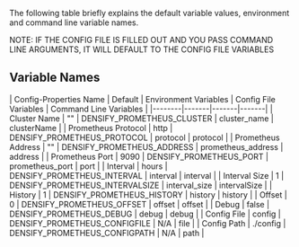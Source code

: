 The following table briefly explains the default variable values, environment and command line variable names.

NOTE: IF THE CONFIG FILE IS FILLED OUT AND YOU PASS COMMAND LINE 
ARGUMENTS, IT WILL DEFAULT TO THE CONFIG FILE VARIABLES

## Variable Names
| Config-Properties Name | Default | Environment Variables | Config File Variables | Command Line Variables |
|--------|-------|-------|-------|
| Cluster Name | "" | DENSIFY_PROMETHEUS_CLUSTER | cluster_name | clusterName | 
| Prometheus Protocol | http | DENSIFY_PROMETHEUS_PROTOCOL | protocol | protocol |
| Prometheus Address | "" | DENSIFY_PROMETHEUS_ADDRESS | prometheus_address | address | 
| Prometheus Port | 9090 | DENSIFY_PROMETHEUS_PORT | prometheus_port | port |
| Interval | hours | DENSIFY_PROMETHEUS_INTERVAL | interval | interval |
| Interval Size | 1 | DENSIFY_PROMETHEUS_INTERVALSIZE | interval_size | intervalSize |
| History | 1 | DENSIFY_PROMETHEUS_HISTORY | history | history | 
| Offset | 0 | DENSIFY_PROMETHEUS_OFFSET | offset | offset | 
| Debug | false | DENSIFY_PROMETHEUS_DEBUG | debug | debug |
| Config File | config | DENSIFY_PROMETHEUS_CONFIGFILE | N/A | file |
| Config Path | ./config | DENSIFY_PROMETHEUS_CONFIGPATH | N/A | path |


